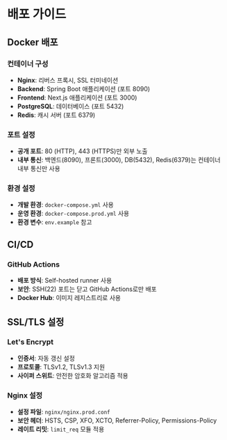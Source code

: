# 배포 가이드

## Docker 배포

### 컨테이너 구성
- **Nginx**: 리버스 프록시, SSL 터미네이션
- **Backend**: Spring Boot 애플리케이션 (포트 8090)
- **Frontend**: Next.js 애플리케이션 (포트 3000)
- **PostgreSQL**: 데이터베이스 (포트 5432)
- **Redis**: 캐시 서버 (포트 6379)

### 포트 설정
- **공개 포트**: 80 (HTTP), 443 (HTTPS)만 외부 노출
- **내부 통신**: 백엔드(8090), 프론트(3000), DB(5432), Redis(6379)는 컨테이너 내부 통신만 사용

### 환경 설정
- **개발 환경**: `docker-compose.yml` 사용
- **운영 환경**: `docker-compose.prod.yml` 사용
- **환경 변수**: `env.example` 참고

## CI/CD

### GitHub Actions
- **배포 방식**: Self-hosted runner 사용
- **보안**: SSH(22) 포트는 닫고 GitHub Actions로만 배포
- **Docker Hub**: 이미지 레지스트리로 사용

## SSL/TLS 설정

### Let's Encrypt
- **인증서**: 자동 갱신 설정
- **프로토콜**: TLSv1.2, TLSv1.3 지원
- **사이퍼 스위트**: 안전한 암호화 알고리즘 적용

### Nginx 설정
- **설정 파일**: `nginx/nginx.prod.conf`
- **보안 헤더**: HSTS, CSP, XFO, XCTO, Referrer-Policy, Permissions-Policy
- **레이트 리밋**: `limit_req` 모듈 적용
